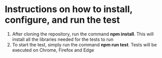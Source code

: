 # Instructions on how to install, configure, and run the test

1. After cloning the repository, run the command **npm install**. This will install all the libraries needed for the tests to run
2. To start the test, simply run the command **npm run test**. Tests will be executed on Chrome, Firefox and Edge
